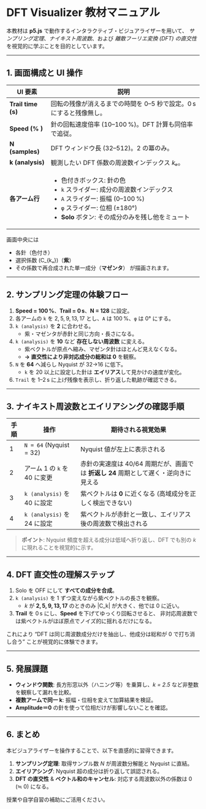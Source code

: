 # DFT Visualizer 教材マニュアル

本教材は **p5.js** で動作するインタラクティブ・ビジュアライザーを用いて、
*サンプリング定理*、*ナイキスト周波数*、および *離散フーリエ変換 (DFT) の直交性* を視覚的に学ぶことを目的としています。

---
## 1. 画面構成と UI 操作

| UI 要素 | 説明 |
|---------|------|
| **Trail time (s)** | 回転の残像が消えるまでの時間を 0–5 秒で設定。0 s にすると残像無し。 |
| **Speed (% )** | 針の回転速度倍率 (10–100 %)。DFT 計算も同倍率で追従。 |
| **N (samples)** | DFT ウィンドウ長 (32–512)。2 の冪のみ。 |
| **k (analysis)** | 観測したい DFT 係数の周波数インデックス *kₐ*。 |
| **各アーム行** | <ul><li>色付きボックス: 針の色</li><li>`k` スライダー: 成分の周波数インデックス</li><li>`A` スライダー: 振幅 (0–100 %)</li><li>`φ` スライダー: 位相 (±180°)</li><li>**Solo** ボタン: その成分のみを残し他をミュート</li></ul> |

画面中央には
* 各針（色付き）
* 選択係数 \(C_{kₐ}\)（**紫**）
* その係数で再合成された単一成分（**マゼンタ**）
が描画されます。

---
## 2. サンプリング定理の体験フロー

1. **Speed = 100 %**、**Trail = 0 s**、**N = 128** に設定。
2. 各アームの `k` を 2, 5, 9, 13, 17 とし、`A` は 100 %、`φ` は 0° にする。
3. `k (analysis)` を **2** に合わせる。
   * 紫・マゼンタが赤針と同じ方向・長さになる。
4. `k (analysis)` を **10** など **存在しない周波数** に変える。
   * 紫ベクトルが原点へ縮み、マゼンタ針はほとんど見えなくなる。
   * **→ 直交性により非対応成分の総和は 0** を観察。
5. `N` を **64** へ減らし Nyquist が 32→16 に低下。
   * `k` を 20 以上に設定した針は **エイリアス**して見かけの速度が変化。
6. `Trail` を 1–2 s に上げ残像を表示し、折り返した軌跡が確認できる。

---
## 3. ナイキスト周波数とエイリアシングの確認手順

| 手順 | 操作 | 期待される視覚効果 |
|------|------|------------------|
| 1 | `N = 64` (Nyquist = 32) | Nyquist 値が左上に表示される |
| 2 | アーム 1 の `k` を 40 に変更 | 赤針の実速度は 40/64 周期だが、画面では **折返し 24** 周期として遅く・逆向きに見える |
| 3 | `k (analysis)` を 40 に設定 | 紫ベクトルは **0** に近くなる (高域成分を正しく検出できない) |
| 4 | `k (analysis)` を 24 に設定 | 紫ベクトルが赤針と一致し、エイリアス後の周波数で検出される |

> **ポイント**: Nyquist 頻度を超える成分は低域へ折り返し、DFT でも別の *k* に現れることを視覚的に示す。

---
## 4. DFT 直交性の理解ステップ

1. Solo を OFF にして **すべての成分を合成**。
2. `k (analysis)` を 1 ずつ変えながら紫ベクトルの長さを観察。
   * *k* が **2, 5, 9, 13, 17** のときのみ |C_k| が大きく、他では 0 に近い。
3. **Trail** を 0 s にし、**Speed** を下げてゆっくり回転させると、
   非対応周波数では紫ベクトルがほぼ原点でノイズ的に揺れるだけになる。

これにより “DFT は同じ周波数成分だけを抽出し、他成分は総和が 0 で打ち消し合う” ことが視覚的に体験できます。

---
## 5. 発展課題

- **ウィンドウ関数**: 長方形窓以外（ハニング等）を乗算し、*k = 2.5* など非整数を観察して漏れを比較。
- **複数アームで同一 k**: 振幅・位相を変えて加算結果を検証。
- **Amplitude＝0** の針を使って位相だけが影響しないことを確認。

---
## 6. まとめ

本ビジュアライザーを操作することで、以下を直感的に習得できます。

1. **サンプリング定理**: 取得サンプル数 *N* が周波数分解能と Nyquist に直結。
2. **エイリアシング**: Nyquist 超の成分は折り返して誤認される。
3. **DFT の直交性** & **ベクトル和のキャンセル**: 対応する周波数以外の係数は 0 (≒ 0) になる。

授業や自学自習の補助にご活用ください。
